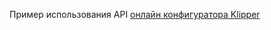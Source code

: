 Пример использования API <a href="https://webklipperconfigure.ru" target="_blank">онлайн конфигуратора Klipper</a>

